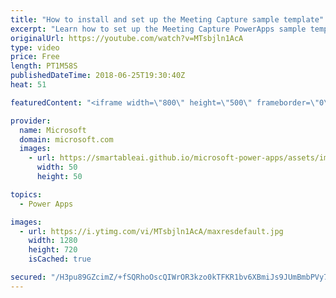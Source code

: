```yaml
---
title: "How to install and set up the Meeting Capture sample template"
excerpt: "Learn how to set up the Meeting Capture PowerApps sample template and make it your own.  Learn more: https://powerapps.microsoft.com/en-us/blog/capture-meetings-notes-like-a-pro/"
originalUrl: https://youtube.com/watch?v=MTsbjln1AcA
type: video
price: Free
length: PT1M58S
publishedDateTime: 2018-06-25T19:30:40Z
heat: 51

featuredContent: "<iframe width=\"800\" height=\"500\" frameborder=\"0\" src=\"https://www.youtube.com/embed/MTsbjln1AcA\" allow=\"accelerometer; autoplay; encrypted-media; gyroscope; picture-in-picture\" allowfullscreen></iframe>"

provider:
  name: Microsoft
  domain: microsoft.com
  images:
    - url: https://smartableai.github.io/microsoft-power-apps/assets/images/organizations/microsoft.com-50x50.jpg
      width: 50
      height: 50

topics:
  - Power Apps

images:
  - url: https://i.ytimg.com/vi/MTsbjln1AcA/maxresdefault.jpg
    width: 1280
    height: 720
    isCached: true

secured: "/H3pu89GZcimZ/+fSQRhoOscQIWrOR3kzo0kTFKR1bv6XBmiJs9JUmBmbPVy79fWFyebzsAgQq3IHgJ/PR0UmEZmsiegYWZdezZSqek/inbTd5MsJvgtnPK06clIKM/odGsWAGk2zo9XzmISH9ZL6kMqpUEkPX2PL40DTpS/UxYwZRBVmGJrJRjhhRFnmkdiZwQ6yqkOG20PgzkJCxLGnvILUBevF8Y8Xmw/kAmr4KpuEKsGjj1dCH8JoypBpSCgW24DqQS2VOqMBEfwv5mVVZuoyJRp978IbT+phApt4Lj1edcxnEDZhRQev4XkzhiMihGwUud7Q1FAseMM9QARad1RIZ5tkTWw2L2ftGQyb2hnJ5Y1kY5U5PoSbn9BMXx2v3q8aU65vqYOpj/ulKbSEXR2Vi0XbOGU+teIpFCqb9s=;MKhq4i1auD1SCIMw8hRcgw=="
---
```


